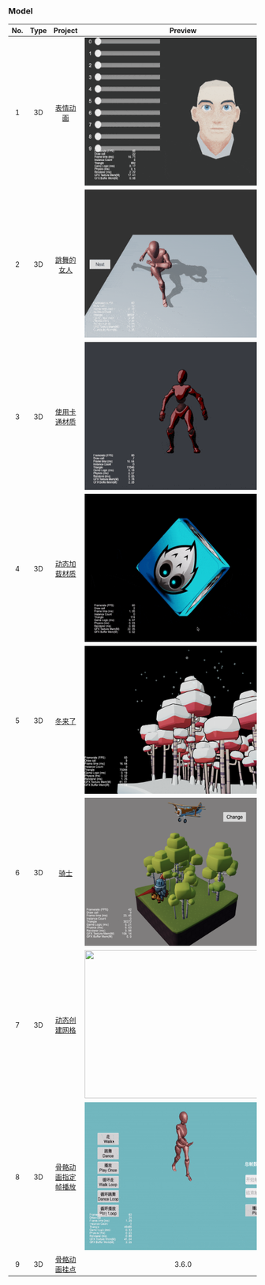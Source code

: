 ### Model
| No. | Type | Project | Preview |
| :---: | :---: | :---: | :---: |
| 1 | 3D | [表情动画](https://github.com/yeshao2069/CocosCreatorHowToUse/tree/v3.6.x/proj/Model/Creator3.6.0_3D_MorphHead)  | <div align=center><img src="../../gif/202203/2022030511.gif" width="400" height="300" /></div> |
| 2 | 3D | [跳舞的女人](https://github.com/yeshao2069/CocosCreatorHowToUse/tree/v3.6.x/proj/Model/Creator3.6.0_3D_DanceWoman)  | <div align=center><img src="../../gif/202203/2022030512.gif" width="400" height="300" /></div> |
| 3 | 3D | [使用卡通材质](https://github.com/yeshao2069/CocosCreatorHowToUse/tree/v3.6.x/proj/Model/Creator3.6.0_3D_Toon)  | <div align=center><img src="../../gif/202203/2022030513.gif" width="400" height="300" /></div> |
| 4 | 3D | [动态加载材质](https://github.com/yeshao2069/CocosCreatorHowToUse/tree/v3.6.x/proj/Model/Creator3.6.0_3D_DynamicLoadMaterial)  | <div align=center><img src="../../gif/202203/2022032701.gif" width="400" height="300" /></div>  |
| 5 | 3D | [冬来了](https://github.com/yeshao2069/CocosCreatorHowToUse/tree/v3.6.x/proj/Model/Creator3.6.0_3D_Winter) | <div align=center><img src="../../image/202203/2022030501.png" width="400" height="300" /></div>  |
| 6 | 3D | [骑士](https://github.com/yeshao2069/CocosCreatorHowToUse/tree/v3.6.x/proj/Model/Creator3.6.0_3D_Knight)  | <div align=center><img src="../../image/202203/2022030511.png" width="400" height="300" /></div>  |
| 7 | 3D | [动态创建网格](https://github.com/yeshao2069/CocosCreatorHowToUse/tree/v3.6.x/proj/Model/Creator3.6.0_3D_CreateMesh)  | <div align=center><img src="../../image/202205/2022052201.png" width="400" height="300" /></div>  |
| 8 | 3D | [骨骼动画指定帧播放](https://github.com/yeshao2069/CocosCreatorHowToUse/tree/v3.6.x/proj/Model/Creator3.6.0_3D_SkeletalAnimationSpecifiedFrame) | <div align=center><img src="../../gif/202203/2022031503.gif" width="400" height="300" /></div> |
| 9 | 3D | [骨骼动画挂点](https://github.com/yeshao2069/CocosCreatorHowToUse/tree/v3.6.x/proj/Model/Creator3.6.0_3D_SkeletalAnimAttach) | 3.6.0 | <div align=center><img src="../../gif/202209/2022091402.gif" width="400" height="300" /></div> |